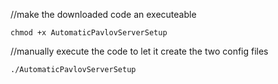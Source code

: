 //make the downloaded code an executeable
```
chmod +x AutomaticPavlovServerSetup
```


//manually execute the code to let it create the two config files
```
./AutomaticPavlovServerSetup
```